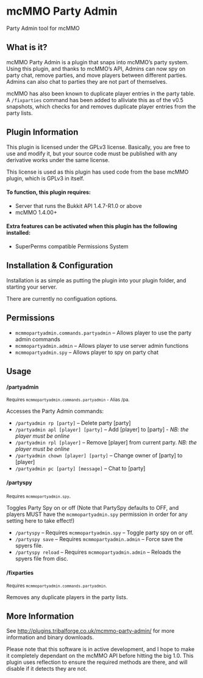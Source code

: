 mcMMO Party Admin
=================

Party Admin tool for mcMMO

## What is it?

mcMMO Party Admin is a plugin that snaps into mcMMO’s party system. Using this plugin, and thanks to mcMMO’s API, Admins can now spy on party chat, remove parties, and move players between different parties. Admins can also chat to parties they are not part of themselves.

mcMMO has also been known to duplicate player entries in the party table. A ````/fixparties```` command has been added to alliviate this as of the v0.5 snapshots, which checks for and removes duplicate player entries from the party lists.

## Plugin Information

This plugin is licensed under the GPLv3 license. Basically, you are free to use and modify it, but your source code must be published with any derivative works under the same license.

This license is used as this plugin has used code from the base mcMMO plugin, which is GPLv3 in itself.

#### To function, this plugin requires:

* Server that runs the Bukkit API 1.4.7-R1.0 or above
* mcMMO 1.4.00+

#### Extra features can be activated when this plugin has the following installed:

* SuperPerms compatible Permissions System

## Installation & Configuration

Installation is as simple as putting the plugin into your plugin folder, and starting your server.

There are currently no configuation options.

## Permissions

* ````mcmmopartyadmin.commands.partyadmin```` – Allows player to use the party admin commands
* ````mcmmopartyadmin.admin```` – Allows player to use server admin functions
* ````mcmmopartyadmin.spy```` – Allows player to spy on party chat

## Usage

#### /partyadmin
<small>Requires ````mcmmopartyadmin.commands.partyadmin```` - Alias /pa.</small>

Accesses the Party Admin commands:

* ````/partyadmin rp [party]```` – Delete party [party]
* ````/partyadmin apl [player] [party]```` – Add [player] to [party] - _NB: the player must be online_
* ````/partyadmin rpl [player]```` – Remove [player] from current party. _NB: the player must be online_
* ````/partyadmin chown [player] [party]```` – Change owner of [party] to [player]
* ````/partyadmin pc [party] [message]```` – Chat to [party]

#### /partyspy
<small>Requires ````mcmmopartyadmin.spy````</small>.

Toggles Party Spy on or off (Note that PartySpy defaults to OFF, and players MUST have the ````mcmmopartyadmin.spy```` permission in order for any setting here to take effect!)

* ````/partyspy```` – Requires ````mcmmopartyadmin.spy```` – Toggle party spy on or off.
* ````/partyspy save```` – Requires ````mcmmopartyadmin.admin```` – Force save the spyers file.
* ````/partyspy reload```` – Requires ````mcmmopartyadmin.admin```` – Reloads the spyers file from disc.

#### /fixparties
<small>Requires ````mcmmopartyadmin.commands.partyadmin````.</small>

Removes any duplicate players in the party lists.

## More Information

See http://plugins.tribalforge.co.uk/mcmmo-party-admin/ for more information and binary downloads.

Please note that this software is in active development, and I hope to make it completely dependant on the mcMMO API before hitting the big 1.0. This plugin uses reflection to ensure the required methods are there, and will disable if it detects they are not.
